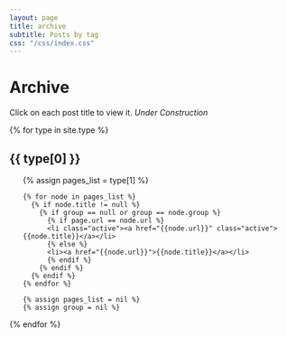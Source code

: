 ```yaml
---
layout: page
title: archive
subtitle: Posts by tag
css: "/css/index.css"
---
```


# Archive
Click on each post title to view it.
_Under Construction_

{% for type in site.type %}
  <h2 class='tag-header' id="{{ type[0] }}-ref">{{ type[0] }}</h2>
  <ul>
    {% assign pages_list = type[1] %}

    {% for node in pages_list %}
      {% if node.title != null %}
        {% if group == null or group == node.group %}
          {% if page.url == node.url %}
          <li class="active"><a href="{{node.url}}" class="active">{{node.title}}</a></li>
          {% else %}
          <li><a href="{{node.url}}">{{node.title}}</a></li>
          {% endif %}
        {% endif %}
      {% endif %}
    {% endfor %}

    {% assign pages_list = nil %}
    {% assign group = nil %}
  </ul>
{% endfor %}
